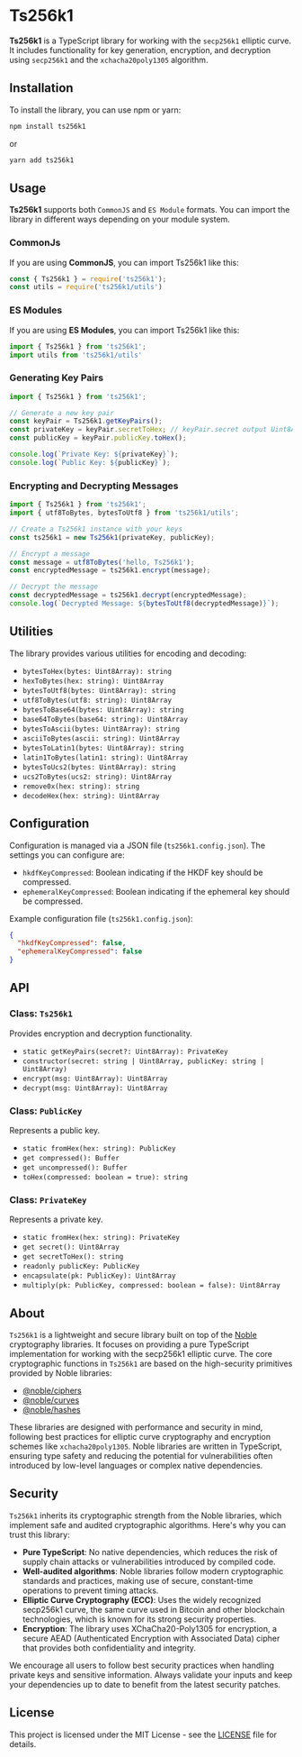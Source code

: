 # Ts256k1

**Ts256k1** is a TypeScript library for working with the `secp256k1` elliptic curve. It includes functionality for key generation, encryption, and decryption using `secp256k1` and the `xchacha20poly1305` algorithm.

## Installation

To install the library, you can use npm or yarn:

```bash
npm install ts256k1
```

or

```bash
yarn add ts256k1
```

## Usage

**Ts256k1** supports both `CommonJS` and `ES Module` formats. You can import the library in different ways depending on your module system.

### CommonJs

If you are using **CommonJS**, you can import Ts256k1 like this:

```javascript
const { Ts256k1 } = require('ts256k1');
const utils = require('ts256k1/utils')
```

### ES Modules

If you are using **ES Modules**, you can import Ts256k1 like this:

```typescript
import { Ts256k1 } from 'ts256k1';
import utils from 'ts256k1/utils'
```

### Generating Key Pairs

```typescript
import { Ts256k1 } from 'ts256k1';

// Generate a new key pair
const keyPair = Ts256k1.getKeyPairs();
const privateKey = keyPair.secretToHex; // keyPair.secret output Uint8Array
const publicKey = keyPair.publicKey.toHex();

console.log(`Private Key: ${privateKey}`);
console.log(`Public Key: ${publicKey}`);
```

### Encrypting and Decrypting Messages

```typescript
import { Ts256k1 } from 'ts256k1';
import { utf8ToBytes, bytesToUtf8 } from 'ts256k1/utils';

// Create a Ts256k1 instance with your keys
const ts256k1 = new Ts256k1(privateKey, publicKey);

// Encrypt a message
const message = utf8ToBytes('hello, Ts256k1');
const encryptedMessage = ts256k1.encrypt(message);

// Decrypt the message
const decryptedMessage = ts256k1.decrypt(encryptedMessage);
console.log(`Decrypted Message: ${bytesToUtf8(decryptedMessage)}`);
```

## Utilities

The library provides various utilities for encoding and decoding:

- `bytesToHex(bytes: Uint8Array): string`
- `hexToBytes(hex: string): Uint8Array`
- `bytesToUtf8(bytes: Uint8Array): string`
- `utf8ToBytes(utf8: string): Uint8Array`
- `bytesToBase64(bytes: Uint8Array): string`
- `base64ToBytes(base64: string): Uint8Array`
- `bytesToAscii(bytes: Uint8Array): string`
- `asciiToBytes(ascii: string): Uint8Array`
- `bytesToLatin1(bytes: Uint8Array): string`
- `latin1ToBytes(latin1: string): Uint8Array`
- `bytesToUcs2(bytes: Uint8Array): string`
- `ucs2ToBytes(ucs2: string): Uint8Array`
- `remove0x(hex: string): string`
- `decodeHex(hex: string): Uint8Array`

## Configuration

Configuration is managed via a JSON file (`ts256k1.config.json`). The settings you can configure are:

- `hkdfKeyCompressed`: Boolean indicating if the HKDF key should be compressed.
- `ephemeralKeyCompressed`: Boolean indicating if the ephemeral key should be compressed.

Example configuration file (`ts256k1.config.json`):

```json
{
  "hkdfKeyCompressed": false,
  "ephemeralKeyCompressed": false
}
```

## API

### Class: `Ts256k1`

Provides encryption and decryption functionality.

- `static getKeyPairs(secret?: Uint8Array): PrivateKey`
- `constructor(secret: string | Uint8Array, publicKey: string | Uint8Array)`
- `encrypt(msg: Uint8Array): Uint8Array`
- `decrypt(msg: Uint8Array): Uint8Array`

### Class: `PublicKey`

Represents a public key.

- `static fromHex(hex: string): PublicKey`
- `get compressed(): Buffer`
- `get uncompressed(): Buffer`
- `toHex(compressed: boolean = true): string`

### Class: `PrivateKey`

Represents a private key.

- `static fromHex(hex: string): PrivateKey`
- `get secret(): Uint8Array`
- `get secretToHex(): string`
- `readonly publicKey: PublicKey`
- `encapsulate(pk: PublicKey): Uint8Array`
- `multiply(pk: PublicKey, compressed: boolean = false): Uint8Array`

## About

`Ts256k1` is a lightweight and secure library built on top of the [Noble](https://github.com/paulmillr/noble) cryptography libraries. It focuses on providing a pure TypeScript implementation for working with the secp256k1 elliptic curve. The core cryptographic functions in `Ts256k1` are based on the high-security primitives provided by Noble libraries:

- [@noble/ciphers](https://github.com/paulmillr/noble-ciphers)
- [@noble/curves](https://github.com/paulmillr/noble-curves)
- [@noble/hashes](https://github.com/paulmillr/noble-hashes)

These libraries are designed with performance and security in mind, following best practices for elliptic curve cryptography and encryption schemes like `xchacha20poly1305`. Noble libraries are written in TypeScript, ensuring type safety and reducing the potential for vulnerabilities often introduced by low-level languages or complex native dependencies.

## Security

`Ts256k1` inherits its cryptographic strength from the Noble libraries, which implement safe and audited cryptographic algorithms. Here's why you can trust this library:

- **Pure TypeScript**: No native dependencies, which reduces the risk of supply chain attacks or vulnerabilities introduced by compiled code.
- **Well-audited algorithms**: Noble libraries follow modern cryptographic standards and practices, making use of secure, constant-time operations to prevent timing attacks.
- **Elliptic Curve Cryptography (ECC)**: Uses the widely recognized secp256k1 curve, the same curve used in Bitcoin and other blockchain technologies, which is known for its strong security properties.
- **Encryption**: The library uses XChaCha20-Poly1305 for encryption, a secure AEAD (Authenticated Encryption with Associated Data) cipher that provides both confidentiality and integrity.

We encourage all users to follow best security practices when handling private keys and sensitive information. Always validate your inputs and keep your dependencies up to date to benefit from the latest security patches.

## License

This project is licensed under the MIT License - see the [LICENSE](LICENSE) file for details.

